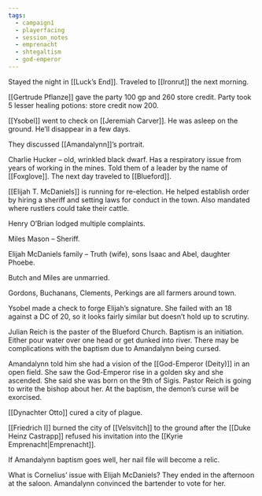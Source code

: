 ```yaml
---
tags:
  - campaign1
  - playerfacing
  - session_notes
  - emprenacht
  - shtegaltism
  - god-emperor
---
```

Stayed the night in [[Luck’s End]]. Traveled to [[Ironrut]] the next morning.

[[Gertrude Pflanze]] gave the party 100 gp and 260 store credit. Party took 5 lesser healing potions: store credit now 200.

[[Ysobel]] went to check on [[Jeremiah Carver]]. He was asleep on the ground. He’ll disappear in a few days.

They discussed [[Amandalynn]]’s portrait.

Charlie Hucker – old, wrinkled black dwarf. Has a respiratory issue from years of working in the mines. Told them of a leader by the name of [[Foxglove]]. The next day traveled to [[Blueford]].

[[Elijah T. McDaniels]] is running for re-election. He helped establish order by hiring a sheriff and setting laws for conduct in the town. Also mandated where rustlers could take their cattle.

Henry O’Brian lodged multiple complaints.

Miles Mason – Sheriff.

Elijah McDaniels family – Truth (wife), sons Isaac and Abel, daughter Phoebe.

Butch and Miles are unmarried.

Gordons, Buchanans, Clements, Perkings are all farmers around town.

Ysobel made a check to forge Elijah’s signature. She failed with an 18 against a DC of 20, so it looks fairly similar but doesn’t hold up to scrutiny.

Julian Reich is the paster of the Blueford Church. Baptism is an initiation. Either pour water over one head or get dunked into river. There may be complications with the baptism due to Amandalynn being cursed.

Amandalynn told him she had a vision of the [[God-Emperor (Deity)]] in an open field. She saw the God-Emperor rise in a golden sky and she ascended. She said she was born on the 9th of Sigis. Pastor Reich is going to write the bishop about her. At the baptism, the demon’s curse will be exorcised.

[[Dynachter Otto]] cured a city of plague.

[[Friedrich I]] burned the city of [[Velsvitch]] to the ground after the [[Duke Heinz Castrapp]] refused his invitation into the [[Kyrie Emprenacht|Emprenacht]].

If Amandalynn baptism goes well, her nail file will become a relic.

What is Cornelius’ issue with Elijah McDaniels? They ended in the afternoon at the saloon. Amandalynn convinced the bartender to vote for her.